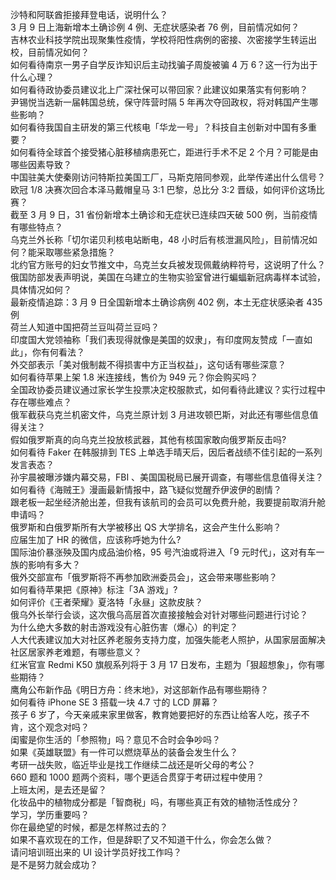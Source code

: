 沙特和阿联酋拒接拜登电话，说明什么？  
3 月 9 日上海新增本土确诊例 4 例、无症状感染者 76 例，目前情况如何？  
吉林农业科技学院出现聚集性疫情，学校将阳性病例的密接、次密接学生转运出校，目前情况如何？  
如何看待南京一男子自学反诈知识后主动找骗子周旋被骗 4 万 6？这一行为出于什么心理？  
如何看待政协委员建议北上广深社保可以带回家？此建议如果落实有何影响？  
尹锡悦当选新一届韩国总统，保守阵营时隔 5 年再次夺回政权，将对韩国产生哪些影响？  
如何看待我国自主研发的第三代核电「华龙一号」？科技自主创新对中国有多重要？  
如何看待全球首个接受猪心脏移植病患死亡，距进行手术不足 2 个月？可能是由哪些因素导致？  
中国驻美大使秦刚访问特斯拉美国工厂，马斯克陪同参观，此举传递出什么信号？  
欧冠 1/8 决赛次回合本泽马戴帽皇马 3:1 巴黎，总比分 3:2 晋级，如何评价这场比赛？  
截至 3 月 9 日，31 省份新增本土确诊和无症状已连续四天破 500 例，当前疫情有哪些特点？  
乌克兰外长称「切尔诺贝利核电站断电，48 小时后有核泄漏风险」，目前情况如何？能采取哪些紧急措施？  
北约官方账号的妇女节推文中，乌克兰女兵被发现佩戴纳粹符号，这说明了什么？  
俄国防部发表声明说，美国在乌建立的生物实验室曾进行蝙蝠新冠病毒样本试验，具体情况如何？  
最新疫情追踪：3 月 9 日全国新增本土确诊病例 402 例，本土无症状感染者 435 例  
荷兰人知道中国把荷兰豆叫荷兰豆吗？  
印度国大党领袖称「我们表现得就像是美国的奴隶」，有印度网友赞成「一直如此」，你有何看法？  
外交部表示「美对俄制裁不得损害中方正当权益」，这句话有哪些深意？  
如何看待苹果上架 1.8 米连接线，售价为 949 元？你会购买吗？  
全国政协委员建议通过家长学生投票决定校服款式，如何看待此建议？实行过程中存在哪些难点？  
俄军截获乌克兰机密文件，乌克兰原计划 3 月进攻顿巴斯，对此还有哪些信息值得关注？  
假如俄罗斯真的向乌克兰投放核武器，其他有核国家敢向俄罗斯反击吗?  
如何看待 Faker 在韩服排到 TES 上单选手晴天后，因后者战绩不佳引起的一系列发言表态？  
孙宇晨被曝涉嫌内幕交易，FBI 、美国国税局已展开调查，有哪些信息值得关注？  
如何看待《海贼王》漫画最新情报中，路飞疑似觉醒乔伊波伊的剧情？  
跟老板一起坐经济舱出差，但我有该航司的会员可以免费升舱，我要提前取消升舱申请吗？  
俄罗斯和白俄罗斯所有大学被移出 QS 大学排名，这会产生什么影响？  
应届生加了 HR 的微信，应该称呼她为什么?  
国际油价暴涨殃及国内成品油价格，95 号汽油或将进入「9 元时代」，这对有车一族的影响有多大？  
俄外交部宣布「俄罗斯将不再参加欧洲委员会」，这会带来哪些影响？  
如何看待苹果把《原神》标注「3A 游戏」?  
如何评价《王者荣耀》夏洛特「永昼」这款皮肤？  
俄乌外长举行会谈，这次俄乌高层首次直接接触会对针对哪些问题进行讨论？  
为什么绝大多数的射击游戏没有心脏伤害（爆心）的判定？  
人大代表建议加大对社区养老服务支持力度，加强失能老人照护，从国家层面解决社区居家养老难题，有哪些意义？  
红米官宣 Redmi K50 旗舰系列将于 3 月 17 日发布，主题为「狠超想象」，你有哪些期待？  
鹰角公布新作品《明日方舟：终末地》，对这部新作品有哪些期待？  
如何看待 iPhone SE 3 搭载一块 4.7 寸的 LCD 屏幕？  
孩子 6 岁了，今天亲戚来家里做客，教育她要把好的东西让给客人吃，孩子不肯，这个观念对吗？  
闺蜜是你生活的「参照物」吗？意见不合时会争吵吗？  
如果《英雄联盟》有一件可以燃烧草丛的装备会发生什么？  
考研一战失败，临近毕业是找工作继续二战还是听父母的考公？  
660 题和 1000 题两个资料，哪个更适合贯穿于考研过程中使用？  
上班太闲，是去还是留？  
化妆品中的植物成分都是「智商税」吗，有哪些真正有效的植物活性成分？  
学习，学历重要吗？  
你在最绝望的时候，都是怎样熬过去的？  
如果不喜欢现在的工作，但是辞职了又不知道干什么，你会怎么做？  
请问培训班出来的 UI 设计学员好找工作吗？  
是不是努力就会成功？  
